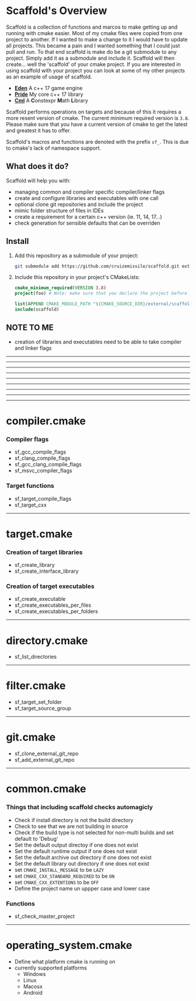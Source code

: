 # Scaffold's Overview

Scaffold is a collection of functions and marcos to make getting up and running with
cmake easier. Most of my cmake files were copied from one project to another. If I
wanted to make a change to it I would have to update all projects. This became a pain
and I wanted something that I could just pull and run. To that end scaffold is make do
be a git submodule to any project. Simply add it as a submodule and include it.
Scaffold will then create... well the 'scaffold' of your cmake project. If you are
interested in using scaffold with your project you can look at some of my other
projects as an example of usage of scaffold.

- [**Eden**](https://github.com/cruizemissile/eden) A c++ 17 game engine
- [**Pride**](https://github.com/cruizemissile/pride) My core c++ 17 library
- [**Cml**](https://github.com/cruizemissile/cml) A **C**onstexpr **M**ath **L**ibrary

Scaffold performs operations on targets and because of this it requires a more resent
version of cmake. The current minimum required version is `3.8`. Please make sure that you have a current version of cmake to get the latest and greatest it has to offer.

Scaffold's macros and functions are denoted with the prefix `sf_`. This is due to
cmake's lack of namespace support.

## What does it do?

Scaffold will help you with:

- managing common and compiler specific compiler/linker flags
- create and configure libraries and executables with one call
- optional clone git repositories and include the project
- mimic folder structure of files in IDEs
- create a requirement for a certain c++ version (ie. 11, 14, 17...)
- check generation for sensible defaults that can be overriden

## Install

1. Add this repository as a submodule of your project:

    ```bash
    git submodule add https://github.com/cruizemissile/scaffold.git external/scaffold
    ```

2. Include this repository in your project's CMakeLists:

    ```cmake
    cmake_minimum_required(VERSION 3.8)
    project(foo) # Note: make sure that you declare the project before you include scaffold

    list(APPEND CMAKE_MODULE_PATH "${CMAKE_SOURCE_DIR}/external/scaffold")
    include(scaffold)
    ```



## NOTE TO ME
- creation of libraries and executables need to be able to take compiler and linker flags

-------
-------
-------
-------
-------
-------
-------
-------
-------

# compiler.cmake

### Compiler flags
- sf_gcc_compile_flags
- sf_clang_compile_flags
- sf_gcc_clang_compile_flags
- sf_msvc_compiler_flags

### Target functions
- sf_target_compile_flags
- sf_target_cxx

-------

# target.cmake

### Creation of target libraries
- sf_create_library
- sf_create_interface_library

### Creation of target executables
- sf_create_executable
- sf_create_executables_per_files
- sf_create_executables_per_folders

-------

# directory.cmake
- sf_list_directories

-------

# filter.cmake
- sf_target_set_folder
- sf_target_source_group

-------

# git.cmake
- sf_clone_external_git_repo
- sf_add_external_git_repo

-------

# common.cmake

### Things that including scaffold checks automagicly
- Check if install directory is not the build directory
- Check to see that we are not building in source
- Check if the build type is not selected for non-multi builds and set default to 'Debug'
- Set the default output directoy if one does not exist
- Set the default runtime output if one does not exist
- Set the default archive out directory if one does not exist
- Set the default library out directory if one does not exist
- set `CMAKE_INSTALL_MESSAGE` to be `LAZY`
- set `CMAKE_CXX_STANDARD_REQUIRED` to be `ON`
- set `CMAKE_CXX_EXTENTIONS` to be `OFF`
- Define the project name un uppper case and lower case

### Functions
- sf_check_master_project

-------

# operating_system.cmake
- Define what platform cmake is running on
- currently supported platforms
    - Windows
    - Linux
    - Macosx
    - Android
